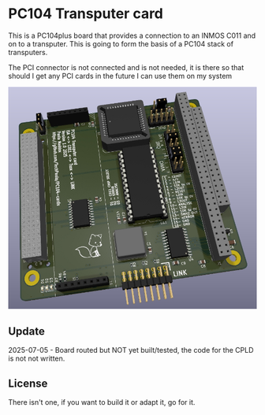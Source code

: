 # PC104 Transputer card

This is a PC104plus board that provides a connection to an INMOS C011 and on to a transputer.
This is going to form the basis of a PC104 stack of transputers.

The PCI connector is not connected and is not needed, it is there so that should I get any PCI cards in the future I can use them on my system

![Alt text](Images/TransputerISALinkCard.jpg?raw=true "TopSide of PCB")


## Update
2025-07-05 - Board routed but NOT yet built/tested, the code for the CPLD is not not written.


## License
There isn't one, if you want to build it or adapt it, go for it.

